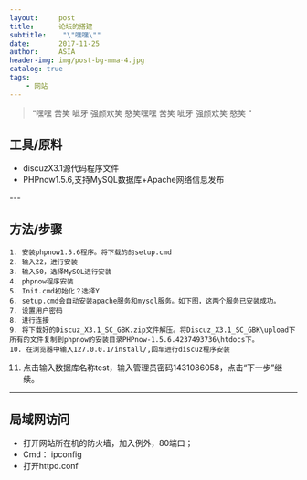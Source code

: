 ```yaml
---
layout:     post
title:      论坛的搭建
subtitle:    "\"嘿嘿\""
date:       2017-11-25
author:     ASIA
header-img: img/post-bg-mma-4.jpg
catalog: true
tags:
    - 网站
---
```


> “嘿嘿 苦笑 呲牙 强颜欢笑 憨笑嘿嘿 苦笑 呲牙 强颜欢笑 憨笑 ”


## 工具/原料
* discuzX3.1源代码程序文件
* PHPnow1.5.6,支持MySQL数据库+Apache网络信息发布

<p id = "build"></p>
---

## 方法/步骤

	1. 安装phpnow1.5.6程序。将下载的的setup.cmd
	2. 输入22，进行安装
	3. 输入50，选择MySQL进行安装
	4. phpnow程序安装
	5. Init.cmd初始化？选择Y
	6. setup.cmd会自动安装apache服务和mysql服务。如下图，这两个服务已安装成功。
	7. 设置用户密码
	8. 进行连接
	9. 将下载好的Discuz_X3.1_SC_GBK.zip文件解压。将Discuz_X3.1_SC_GBK\upload下所有的文件复制到phpnow的安装目录PHPnow-1.5.6.4237493736\htdocs下。
	10. 在浏览器中输入127.0.0.1/install/,回车进行discuz程序安装
  11. 点击输入数据库名称test，输入管理员密码1431086058，点击“下一步”继续。


---






## 局域网访问

* 打开网站所在机的防火墙，加入例外，80端口；
* Cmd：
  ipconfig 
* 打开httpd.conf

  


